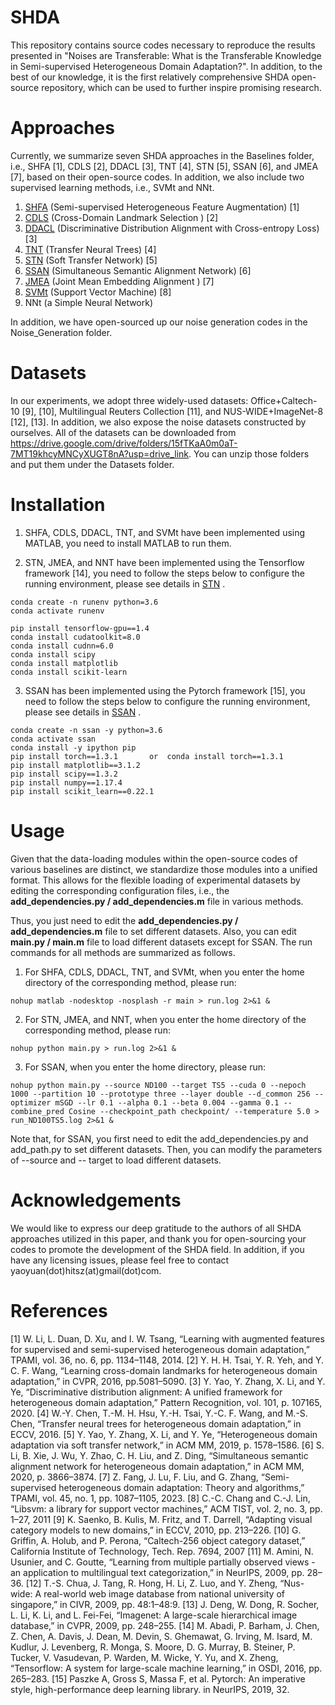 # SHDA

This repository contains source codes necessary to reproduce the results presented in "Noises are Transferable: What is the Transferable Knowledge in Semi-supervised Heterogeneous Domain Adaptation?". In addition, to the best of our knowledge, it is the first relatively comprehensive SHDA open-source repository, which can be used to further inspire promising research. 

# Approaches

Currently, we summarize seven SHDA approaches in the Baselines folder, i.e., SHFA [1], CDLS [2], DDACL [3], TNT [4], STN [5], SSAN [6], and JMEA [7], based on their open-source codes. In addition, we also include two supervised learning methods, i.e., SVMt and NNt.

1. [SHFA](https://github.com/wenli-vision/SHFA_release) (Semi-supervised Heterogeneous Feature Augmentation) [1]
2. [CDLS](https://github.com/yaohungt/CrossDomainLandmarksSelectionCDLS/tree/master) (Cross-Domain Landmark Selection ) [2]
3. [DDACL](https://github.com/yyyaoyuan/DDA) (Discriminative Distribution Alignment with Cross-entropy Loss) [3]
4. [TNT](https://github.com/wyharveychen/TransferNeuralTrees) (Transfer Neural Trees) [4]
5. [STN](https://github.com/yyyaoyuan/STN) (Soft Transfer Network) [5]
6. [SSAN](https://github.com/BIT-DA/SSAN) (Simultaneous Semantic Alignment Network) [6]
7. [JMEA](https://github.com/fang-zhen/Semi-supervised-Heterogeneous-Domain-Adaptation) (Joint Mean Embedding Alignment ) [7]
8. [SVMt](https://www.csie.ntu.edu.tw/~cjlin/libsvm/) (Support Vector Machine) [8]
9. NNt (a Simple Neural Network)

In addition, we have open-sourced up our noise generation codes in the Noise_Generation folder.

# Datasets

In our experiments, we adopt three widely-used datasets: Office+Caltech-10 [9], [10], Multilingual Reuters Collection [11], and NUS-WIDE+ImageNet-8 [12], [13]. In addition, we also expose the noise datasets constructed by ourselves.
All of the datasets can be downloaded from https://drive.google.com/drive/folders/15fTKaA0m0aT-7MT19khcyMNCyXUGT8nA?usp=drive_link. You can unzip those folders and put them under the Datasets folder.


# Installation

1. SHFA, CDLS, DDACL, TNT, and SVMt have been implemented using MATLAB, you need to install MATLAB to run them. 

2. STN, JMEA, and NNT have been implemented using the Tensorflow framework [14], you need to follow the steps below to configure the running environment, please see details in [STN](https://github.com/yyyaoyuan/STN) .

```
conda create -n runenv python=3.6
conda activate runenv

pip install tensorflow-gpu==1.4
conda install cudatoolkit=8.0
conda install cudnn=6.0
conda install scipy
conda install matplotlib
conda install scikit-learn
```

3. SSAN has been implemented using the Pytorch framework [15], you need to follow the steps below to configure the running environment, please see details in [SSAN](https://github.com/BITDA/SSAN) .

```
conda create -n ssan -y python=3.6
conda activate ssan
conda install -y ipython pip
pip install torch==1.3.1       or  conda install torch==1.3.1
pip install matplotlib==3.1.2
pip install scipy==1.3.2
pip install numpy==1.17.4
pip install scikit_learn==0.22.1
```

 
# Usage

Given that the data-loading modules within the open-source codes of various baselines are distinct, we standardize those modules into a unified format. This allows for the flexible loading of experimental datasets by editing the corresponding configuration files, i.e., the **add_dependencies.py / add_dependencies.m** file in various methods.

Thus, you just need to edit the **add_dependencies.py / add_dependencies.m** file to set different datasets. Also, you can edit **main.py / main.m** file to load different datasets except for SSAN. The run commands for all methods are summarized as follows.

1. For SHFA, CDLS, DDACL, TNT, and SVMt, when you enter the home directory of the corresponding method, please run:
```
nohup matlab -nodesktop -nosplash -r main > run.log 2>&1 &
```

2. For STN, JMEA, and NNT, when you enter the home directory of the corresponding method, please run:
```
nohup python main.py > run.log 2>&1 &
```

3. For SSAN, when you enter the home directory, please run:
```
nohup python main.py --source ND100 --target TS5 --cuda 0 --nepoch 1000 --partition 10 --prototype three --layer double --d_common 256 --optimizer mSGD --lr 0.1 --alpha 0.1 --beta 0.004 --gamma 0.1 --combine_pred Cosine --checkpoint_path checkpoint/ --temperature 5.0 > run_ND100TS5.log 2>&1 &
```
Note that, for SSAN, you first need to edit the add_dependencies.py and add_path.py to set different datasets. Then, you can modify the parameters of --source and -- target to load different datasets. 

# Acknowledgements

We would like to express our deep gratitude to the authors of all SHDA approaches utilized in this paper, and thank you for open-sourcing your codes to promote the development of the SHDA field. In addition, if you have any licensing issues, please feel free to contact yaoyuan(dot)hitsz(at)gmail(dot)com.

# References

[1] W. Li, L. Duan, D. Xu, and I. W. Tsang, “Learning with augmented features for supervised and semi-supervised heterogeneous domain adaptation,” TPAMI, vol. 36, no. 6, pp. 1134–1148, 2014.
[2] Y. H. H. Tsai, Y. R. Yeh, and Y. C. F. Wang, “Learning cross-domain landmarks for heterogeneous domain adaptation,” in CVPR, 2016, pp.5081–5090.
[3] Y. Yao, Y. Zhang, X. Li, and Y. Ye, “Discriminative distribution alignment: A unified framework for heterogeneous domain adaptation,” Pattern Recognition, vol. 101, p. 107165, 2020.
[4] W.-Y. Chen, T.-M. H. Hsu, Y.-H. Tsai, Y.-C. F. Wang, and M.-S. Chen, “Transfer neural trees for heterogeneous domain adaptation,” in ECCV, 2016.
[5] Y. Yao, Y. Zhang, X. Li, and Y. Ye, “Heterogeneous domain adaptation via soft transfer network,” in ACM MM, 2019, p. 1578–1586.
[6] S. Li, B. Xie, J. Wu, Y. Zhao, C. H. Liu, and Z. Ding, “Simultaneous semantic alignment network for heterogeneous domain adaptation,” in ACM MM, 2020, p. 3866–3874.
[7] Z. Fang, J. Lu, F. Liu, and G. Zhang, “Semi-supervised heterogeneous domain adaptation: Theory and algorithms,” TPAMI, vol. 45, no. 1, pp. 1087–1105, 2023.
[8] C.-C. Chang and C.-J. Lin, “Libsvm: a library for support vector machines,” ACM TIST, vol. 2, no. 3, pp. 1–27, 2011
[9] K. Saenko, B. Kulis, M. Fritz, and T. Darrell, “Adapting visual category models to new domains,” in ECCV, 2010, pp. 213–226.
[10] G. Griffin, A. Holub, and P. Perona, “Caltech-256 object category dataset,” California Institute of Technology, Tech. Rep. 7694, 2007
[11] M. Amini, N. Usunier, and C. Goutte, “Learning from multiple partially observed views - an application to multilingual text categorization,” in NeurIPS, 2009, pp. 28–36.
[12] T.-S. Chua, J. Tang, R. Hong, H. Li, Z. Luo, and Y. Zheng, “Nus-wide: A real-world web image database from national university of singapore,” in CIVR, 2009, pp. 48:1–48:9.
[13] J. Deng, W. Dong, R. Socher, L. Li, K. Li, and L. Fei-Fei, “Imagenet: A large-scale hierarchical image database,” in CVPR, 2009, pp. 248–255.
[14] M. Abadi, P. Barham, J. Chen, Z. Chen, A. Davis, J. Dean, M. Devin, S. Ghemawat, G. Irving, M. Isard, M. Kudlur, J. Levenberg, R. Monga, S. Moore, D. G. Murray, B. Steiner, P. Tucker, V. Vasudevan, P. Warden, M. Wicke, Y. Yu, and X. Zheng, “Tensorflow: A system for large-scale machine learning,” in OSDI, 2016, pp. 265–283.
[15] Paszke A, Gross S, Massa F, et al. Pytorch: An imperative style, high-performance deep learning library. in NeurIPS, 2019, 32.